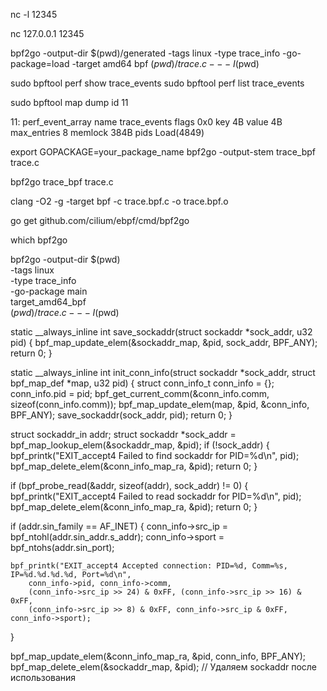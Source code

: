 nc -l 12345

nc 127.0.0.1 12345



bpf2go -output-dir $(pwd)/generated -tags linux -type trace_info -go-package=load -target amd64 bpf $(pwd)/trace.c -- -I$(pwd)


sudo bpftool perf show  trace_events
sudo bpftool perf list  trace_events

sudo bpftool map dump id 11




11: perf_event_array  name trace_events  flags 0x0
        key 4B  value 4B  max_entries 8  memlock 384B
        pids Load(4849)


export GOPACKAGE=your_package_name
bpf2go -output-stem trace_bpf trace.c

bpf2go trace_bpf trace.c



clang -O2 -g -target bpf -c trace.bpf.c -o trace.bpf.o

go get github.com/cilium/ebpf/cmd/bpf2go

which bpf2go


bpf2go -output-dir $(pwd) \
  -tags linux \
  -type trace_info \
  -go-package main \
  target_amd64_bpf \
  $(pwd)/trace.c -- -I$(pwd)


static __always_inline int save_sockaddr(struct sockaddr *sock_addr, u32 pid) {
	bpf_map_update_elem(&sockaddr_map, &pid, sock_addr, BPF_ANY);
	return 0;
}

static __always_inline int init_conn_info(struct sockaddr *sock_addr, struct bpf_map_def *map, u32 pid) {
	struct conn_info_t conn_info = {};
	conn_info.pid = pid;
	bpf_get_current_comm(&conn_info.comm, sizeof(conn_info.comm));
	bpf_map_update_elem(map, &pid, &conn_info, BPF_ANY);
	save_sockaddr(sock_addr, pid);
	return 0;
}

struct sockaddr_in addr;
struct sockaddr *sock_addr = bpf_map_lookup_elem(&sockaddr_map, &pid);
if (!sock_addr) {
	bpf_printk("EXIT_accept4 Failed to find sockaddr for PID=%d\n", pid);
	bpf_map_delete_elem(&conn_info_map_ra, &pid);
	return 0;
}

if (bpf_probe_read(&addr, sizeof(addr), sock_addr) != 0) {
	bpf_printk("EXIT_accept4 Failed to read sockaddr for PID=%d\n", pid);
	bpf_map_delete_elem(&conn_info_map_ra, &pid);
	return 0;
}

if (addr.sin_family == AF_INET) {
	conn_info->src_ip = bpf_ntohl(addr.sin_addr.s_addr);
	conn_info->sport = bpf_ntohs(addr.sin_port);

	bpf_printk("EXIT_accept4 Accepted connection: PID=%d, Comm=%s, IP=%d.%d.%d.%d, Port=%d\n",
		conn_info->pid, conn_info->comm,
		(conn_info->src_ip >> 24) & 0xFF, (conn_info->src_ip >> 16) & 0xFF,
		(conn_info->src_ip >> 8) & 0xFF, conn_info->src_ip & 0xFF, conn_info->sport);
}

bpf_map_update_elem(&conn_info_map_ra, &pid, conn_info, BPF_ANY);
bpf_map_delete_elem(&sockaddr_map, &pid); // Удаляем sockaddr после использования
